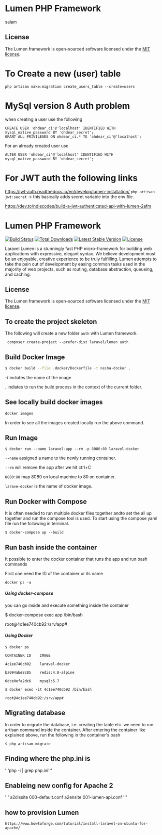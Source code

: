 # Lumen PHP Framework
salam
## License

The Lumen framework is open-sourced software licensed under the [MIT license](https://opensource.org/licenses/MIT).

# To Create a new (user) table
```php artisan make:migration create_users_table --create=users```

# MySql version 8 Auth problem
when creating a user use the following
```
CREATE USER 'ohdear_ci'@'localhost' IDENTIFIED WITH mysql_native_password BY 'ohdear_secret';
GRANT ALL PRIVILEGES ON ohdear_ci.* TO 'ohdear_ci'@'localhost';
```
For an already created user use
```
ALTER USER 'ohdear_ci'@'localhost' IDENTIFIED WITH mysql_native_password BY 'ohdear_secret';
```

# For JWT auth the following links
https://jwt-auth.readthedocs.io/en/develop/lumen-installation/
```php artisan jwt:secret``` -> this basically adds secret variable into the env file.

https://dev.to/ndiecodes/build-a-jwt-authenticated-api-with-lumen-2afm


# Lumen PHP Framework

[![Build Status](https://travis-ci.org/laravel/lumen-framework.svg)](https://travis-ci.org/laravel/lumen-framework)
[![Total Downloads](https://poser.pugx.org/laravel/lumen-framework/d/total.svg)](https://packagist.org/packages/laravel/lumen-framework)
[![Latest Stable Version](https://poser.pugx.org/laravel/lumen-framework/v/stable.svg)](https://packagist.org/packages/laravel/lumen-framework)
[![License](https://poser.pugx.org/laravel/lumen-framework/license.svg)](https://packagist.org/packages/laravel/lumen-framework)

Laravel Lumen is a stunningly fast PHP micro-framework for building web applications with expressive, elegant syntax. We believe development must be an enjoyable, creative experience to be truly fulfilling. Lumen attempts to take the pain out of development by easing common tasks used in the majority of web projects, such as routing, database abstraction, queueing, and caching.

## License

The Lumen framework is open-sourced software licensed under the [MIT license](https://opensource.org/licenses/MIT).



## To create the project skeleton

The following will create a new folder `auth` with Lumen framework.

` composer create-project --prefer-dist laravel/lumen auth` 

## Build Docker Image

```bash
$ docker build --file .docker/Dockerfile -t nesha-docker .
```

*-t* indiates the name of the image

. indiates to run the build process in the context of the current folder.

## See locally build docker images

```bash
docker images
```

In order to see all the images created locally run the above command.

## Run Image

`$ docker run --name laravel-app --rm -p 8080:80 laravel-docker `

`--name` assigned a name to the newly running container.

`--rm` will remove the app after we hit ctrl+C

`8080:80` map 8080 on local machine to 80 on container.

`larave-docker` is the name of docker image.

## Run Docker with Compose

It is often needed to run multiple docker files together andto set the all up together and run the compose tool is used. To start using the compose yaml file run the following in terminal.

```
$ docker-compose up --build
```

## Run bash inside the container

It possible to enter the docker container that runs the app and run bash commands

First one need the ID of the container or its name

```
docker ps -a
```



#####  Using docker-compose

you can go inside and execute something inside the container

$ docker-compose exec app /bin/bash

root@4c1ee740cb92:/srv/app#

##### Using Docker

`$ docker ps`

`CONTAINER ID    IMAGE`

`4c1ee740cb92    laravel-docker`

`ba094abe8c85    redis:4.0-alpine`

`6dce0efa2dc6    mysql:5.7`

`$ docker exec -it 4c1ee740cb92 /bin/bash`

`root@4c1ee740cb92:/srv/app#`

## Migrating database

In order to migrate the database, i.e. creating the table etc. we need to run artisan command inside the container. After entering the container like explained above, run the following in the container's bash

`$ php artisan migrate`


## Finding where the php.ini is
'''php -i | grep php.ini'''

## Enableing new config for Apache 2
'''
a2dissite 000-default.conf
a2ensite 001-lumen-api.conf
'''


## how to provision Lumen
```https://www.howtoforge.com/tutorial/install-laravel-on-ubuntu-for-apache/```


